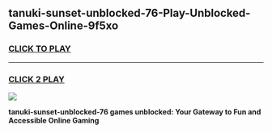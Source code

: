 
## tanuki-sunset-unblocked-76-Play-Unblocked-Games-Online-9f5xo
<h3>
<a href="https://premium76.site?title=tanuki-sunset-unblocked-76&ref=25A">CLICK TO PLAY</a></h3>
<hr>

<h3>
<a href="https://premium76.site?title=tanuki-sunset-unblocked-76&ref=25A">CLICK 2 PLAY</a>
  
</h3>

<a href="https://premium76.site?title=tanuki-sunset-unblocked-76&ref=25A"><img src="https://clearcache.store/games.png"></a>


**tanuki-sunset-unblocked-76 games unblocked: Your Gateway to Fun and Accessible Online Gaming**
